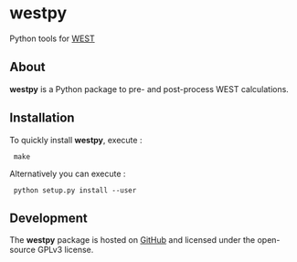 # westpy
Python tools for [WEST](https://west-code.org)

## About
**westpy** is a Python package to pre- and post-process WEST calculations.

## Installation
To quickly install **westpy**, execute :

     make

Alternatively you can execute :

     python setup.py install --user

## Development
The **westpy** package is hosted on [GitHub](https://github.com/west-code-development/westpy) and licensed under the open-source GPLv3 license.
